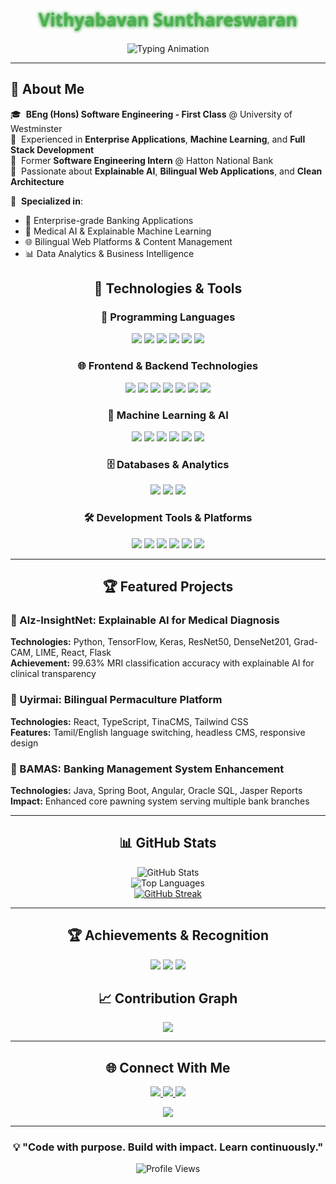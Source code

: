<div align="center">

<h1 style="font-family: 'Segoe UI', Tahoma, Geneva, Verdana, sans-serif; font-weight:bold;">
  <span style="color:#4CAF50; text-shadow: 0 0 4px #4CAF50, 0 0 6px #4CAF50;">
    Vithyabavan Sunthareswaran
  </span>
</h1>

<img src="https://readme-typing-svg.herokuapp.com?font=Fira+Code&weight=500&size=20&pause=1000&color=2196F3&center=true&vCenter=true&width=600&lines=Building+Scalable+Solutions+%26+AI+Systems;Full+Stack+Developer+%26+ML+Engineer;Enterprise+Applications+Specialist;Code.+Learn.+Impact." alt="Typing Animation" />

</div>

---
## 🧭 About Me

🎓 &nbsp;**BEng (Hons) Software Engineering - First Class** @ University of Westminster  
💼 &nbsp;Experienced in **Enterprise Applications**, **Machine Learning**, and **Full Stack Development**  
🏦 &nbsp;Former **Software Engineering Intern** @ Hatton National Bank  
🧠 &nbsp;Passionate about **Explainable AI**, **Bilingual Web Applications**, and **Clean Architecture**  

🤝 &nbsp;**Specialized in**:
- 🏢 Enterprise-grade Banking Applications  
- 🧠 Medical AI & Explainable Machine Learning  
- 🌐 Bilingual Web Platforms & Content Management  
- 📊 Data Analytics & Business Intelligence  

## <div align="center">🚀 Technologies & Tools</div>

### <div align="center">🧠 Programming Languages</div>
<p align="center">
  <img src="https://img.shields.io/badge/Java-ED8B00?style=for-the-badge&logo=java&logoColor=white"/>
  <img src="https://img.shields.io/badge/Python-3776AB?style=for-the-badge&logo=python&logoColor=white"/>
  <img src="https://img.shields.io/badge/TypeScript-3178C6?style=for-the-badge&logo=typescript&logoColor=white"/>
  <img src="https://img.shields.io/badge/JavaScript-F7DF1E?style=for-the-badge&logo=javascript&logoColor=black"/>
  <img src="https://img.shields.io/badge/R-276DC3?style=for-the-badge&logo=r&logoColor=white"/>
  <img src="https://img.shields.io/badge/PHP-777BB4?style=for-the-badge&logo=php&logoColor=white"/>
</p>

### <div align="center">🌐 Frontend & Backend Technologies</div>
<p align="center">
  <img src="https://img.shields.io/badge/React-61DAFB?style=for-the-badge&logo=react&logoColor=black"/>
  <img src="https://img.shields.io/badge/Angular-DD0031?style=for-the-badge&logo=angular&logoColor=white"/>
  <img src="https://img.shields.io/badge/Spring_Boot-6DB33F?style=for-the-badge&logo=springboot&logoColor=white"/>
  <img src="https://img.shields.io/badge/Flask-000000?style=for-the-badge&logo=flask&logoColor=white"/>
  <img src="https://img.shields.io/badge/Tailwind_CSS-38B2AC?style=for-the-badge&logo=tailwind-css&logoColor=white"/>
  <img src="https://img.shields.io/badge/HTML5-E34F26?style=for-the-badge&logo=html5&logoColor=white"/>
  <img src="https://img.shields.io/badge/CSS3-1572B6?style=for-the-badge&logo=css3&logoColor=white"/>
</p>

### <div align="center">🤖 Machine Learning & AI</div>
<p align="center">
  <img src="https://img.shields.io/badge/TensorFlow-FF6F00?style=for-the-badge&logo=tensorflow&logoColor=white"/>
  <img src="https://img.shields.io/badge/Keras-D00000?style=for-the-badge&logo=keras&logoColor=white"/>
  <img src="https://img.shields.io/badge/PyTorch-EE4C2C?style=for-the-badge&logo=pytorch&logoColor=white"/>
  <img src="https://img.shields.io/badge/scikit_learn-F7931E?style=for-the-badge&logo=scikit-learn&logoColor=white"/>
  <img src="https://img.shields.io/badge/Pandas-150458?style=for-the-badge&logo=pandas&logoColor=white"/>
  <img src="https://img.shields.io/badge/NumPy-013243?style=for-the-badge&logo=numpy&logoColor=white"/>
</p>

### <div align="center">🗄️ Databases & Analytics</div>
<p align="center">
  <img src="https://img.shields.io/badge/Oracle-F80000?style=for-the-badge&logo=oracle&logoColor=white"/>
  <img src="https://img.shields.io/badge/MySQL-005C84?style=for-the-badge&logo=mysql&logoColor=white"/>
  <img src="https://img.shields.io/badge/Jasper_Reports-0052CC?style=for-the-badge&logo=jasper&logoColor=white"/>
</p>

### <div align="center">🛠️ Development Tools & Platforms</div>
<p align="center">
  <img src="https://img.shields.io/badge/Git-F05032?style=for-the-badge&logo=git&logoColor=white"/>
  <img src="https://img.shields.io/badge/GitHub-181717?style=for-the-badge&logo=github&logoColor=white"/>
  <img src="https://img.shields.io/badge/Vite-646CFF?style=for-the-badge&logo=vite&logoColor=white"/>
  <img src="https://img.shields.io/badge/TinaCMS-EC4815?style=for-the-badge&logo=tinacms&logoColor=white"/>
  <img src="https://img.shields.io/badge/Jupyter-F37626?style=for-the-badge&logo=jupyter&logoColor=white"/>
  <img src="https://img.shields.io/badge/Google_Colab-F9AB00?style=for-the-badge&logo=googlecolab&logoColor=white"/>
</p>

---

## <div align="center">🏆 Featured Projects</div>

### 🏥 Alz-InsightNet: Explainable AI for Medical Diagnosis
**Technologies:** Python, TensorFlow, Keras, ResNet50, DenseNet201, Grad-CAM, LIME, React, Flask  
**Achievement:** 99.63% MRI classification accuracy with explainable AI for clinical transparency

### 🌱 Uyirmai: Bilingual Permaculture Platform  
**Technologies:** React, TypeScript, TinaCMS, Tailwind CSS  
**Features:** Tamil/English language switching, headless CMS, responsive design

### 🏦 BAMAS: Banking Management System Enhancement
**Technologies:** Java, Spring Boot, Angular, Oracle SQL, Jasper Reports  
**Impact:** Enhanced core pawning system serving multiple bank branches

---

## <div align="center">📊 GitHub Stats</div>
<div align="center">

![GitHub Stats](https://github-readme-stats-sigma-five.vercel.app/api?username=vithyabavan&show_icons=true&theme=github_dark&hide_border=true&count_private=true)  
![Top Languages](https://github-readme-stats-sigma-five.vercel.app/api/top-langs/?username=vithyabavan&layout=compact&theme=github_dark&hide_border=true&langs_count=6)  
[![GitHub Streak](https://streak-stats.demolab.com/?user=vithyabavan&theme=github-dark-blue&hide_border=true)](https://git.io/streak-stats)

</div>

---

## <div align="center">🏆 Achievements & Recognition</div>
<p align="center">
  <img src="https://img.shields.io/badge/🏆_Cutting_Edge_2025-Selected_for_AI_Research-gold?style=for-the-badge"/>
  <img src="https://img.shields.io/badge/🏆_NSF--SL-First_Round_Selection-blue?style=for-the-badge"/>
  <img src="https://img.shields.io/badge/🎓_First_Class_Honours-BEng_Software_Engineering-green?style=for-the-badge"/>
</p>

## <div align="center">📈 Contribution Graph</div>
<p align="center">
  <img src="https://github-readme-activity-graph.vercel.app/graph?username=vithyabavan&theme=github-compact&hide_border=true" />
</p>

---

## <div align="center">🌐 Connect With Me</div>
<p align="center">
  <a href="https://www.linkedin.com/in/vithyabavan-sunthareswaran/">
    <img src="https://img.shields.io/badge/LinkedIn-0077B5?style=for-the-badge&logo=linkedin&logoColor=white"/>
  </a>
  <a href="https://github.com/vithyabavan">
    <img src="https://img.shields.io/badge/GitHub-181717?style=for-the-badge&logo=github&logoColor=white"/>
  </a>
  <a href="mailto:vithyabavans2001@gmail.com">
    <img src="https://img.shields.io/badge/Email-D14836?style=for-the-badge&logo=gmail&logoColor=white"/>
  </a>
</p>

<p align="center">
  <a href="https://drive.google.com/your-cv-link" target="_blank">
    <img src="https://img.shields.io/badge/View%20My%20CV-%23007ACC?style=for-the-badge&logo=readthedocs&logoColor=white"/>
  </a>
</p>

---

<div align="center">

### 💡 "Code with purpose. Build with impact. Learn continuously."

![Profile Views](https://komarev.com/ghpvc/?username=vithyabavan&color=brightgreen&style=for-the-badge)

</div>
